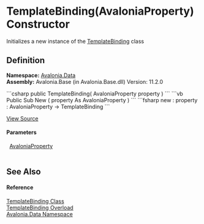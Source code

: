 # TemplateBinding(AvaloniaProperty) Constructor


Initializes a new instance of the <a href="T_Avalonia_Data_TemplateBinding">TemplateBinding</a> class



## Definition
**Namespace:** <a href="N_Avalonia_Data">Avalonia.Data</a>  
**Assembly:** Avalonia.Base (in Avalonia.Base.dll) Version: 11.2.0

<Tabs groupId="api-code-preview">
<TabItem value="csharp" label="C#">
```csharp
public TemplateBinding(
	AvaloniaProperty property
)
```
</TabItem>
<TabItem value="vb" label="VB">
```vb
Public Sub New ( 
	property As AvaloniaProperty
)
```
</TabItem>
<TabItem value="fsharp" label="F#">
```fsharp
new : 
        property : AvaloniaProperty -> TemplateBinding
```
</TabItem>
</Tabs>



<a href="https://github.com/AvaloniaUI/Avalonia/tree/master/src/Avalonia.Base/Data/TemplateBinding.cs#L32" title="View the source code">View Source</a>



#### Parameters
<dl><dt>  <a href="T_Avalonia_AvaloniaProperty">AvaloniaProperty</a></dt><dd> </dd></dl>

## See Also


#### Reference
<a href="T_Avalonia_Data_TemplateBinding">TemplateBinding Class</a>  
<a href="Overload_Avalonia_Data_TemplateBinding__ctor">TemplateBinding Overload</a>  
<a href="N_Avalonia_Data">Avalonia.Data Namespace</a>  
